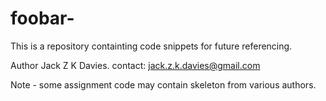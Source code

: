 foobar-
=======
This is a repository containting code snippets for future referencing.

Author Jack Z K Davies.
contact:
	jack.z.k.davies@gmail.com

Note - some assignment code may contain skeleton from various authors.
